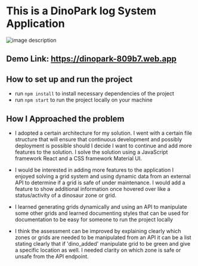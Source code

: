 # This is a DinoPark log System Application

![image description](https://storage.googleapis.com/root-bank/dinoparks/dinoparks-logo.png)

## Demo Link: https://dinopark-809b7.web.app


## How to set up and run the project

* run `npm install` to install necessary dependencies of the project
* run `npm start` to run the project locally on your machine

## How I Approached the problem

* I adopted a certain architecture for my solution. I went with a certain file structure that will ensure that continuous development and possibly deployment is possible should I decide I want to continue and add more features to the solution.
I solve the solution using a JavaScript framework React and a CSS framework Material UI.

* I would be interested in adding more features to the application I enjoyed solving a grid system and using dynamic data from an external API to determine if a grid is safe of under maintenance. I would add a feature to show additional information once hovered over like a status/activity of a dinosaur zone or grid.

* I learned generating grids dynamically and using an API to manipulate some other grids and learned documenting styles that can be used for documentation to be easy for someone to run the project locally

* I think the assessment can be improved by explaining clearly which zones or grids are needed to be manipulated from an API it can be a list stating clearly that if 'dino_added' manipulate grid to be green and give a specific location as well. I needed clarity on which zone is safe or unsafe from the API endpoint.